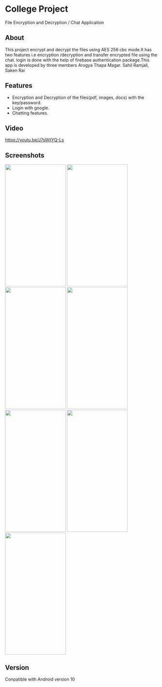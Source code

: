 # College Project

File Encryption and Decryption / Chat Application

## About

This project encrypt and decrypt the files using AES 256 cbc mode.It has two features i.e encryption /decryption and transfer encrypted file using the chat. login is done with the help of firebase authentication package.This app is developed by three members Arogya Thapa Magar. Sahil Ramjali, Saken Rai

## Features
- Encryption and Decryption of the files(pdf, images, docs) with the key/password.
- Login with google.
- Chatting features.

## Video
https://youtu.be/J7sWilYQ-Ls

## Screenshots

<img src="https://user-images.githubusercontent.com/33744789/158057019-ae27e449-9b01-4440-8270-0a6bd11bf9e4.jpg" data-canonical-src="https://user-images.githubusercontent.com/33744789/158057019-ae27e449-9b01-4440-8270-0a6bd11bf9e4.jpg" width="200" height="400" />
<img src="https://user-images.githubusercontent.com/33744789/158057024-7a32b6a6-fe09-4568-bc8c-de895e66126b.png" data-canonical-src="https://user-images.githubusercontent.com/33744789/158057024-7a32b6a6-fe09-4568-bc8c-de895e66126b.png" width="200" height="400" />
<img src="https://user-images.githubusercontent.com/33744789/158057026-526ae826-0e32-4a99-b734-c4d7a094e91d.png" data-canonical-src="https://user-images.githubusercontent.com/33744789/158057026-526ae826-0e32-4a99-b734-c4d7a094e91d.png" width="200" height="400" />
<img src="https://user-images.githubusercontent.com/33744789/158057029-272be29d-f318-4257-91e6-280fd9effa15.png" data-canonical-src="https://user-images.githubusercontent.com/33744789/158057029-272be29d-f318-4257-91e6-280fd9effa15.png" width="200" height="400" />
<img src="https://user-images.githubusercontent.com/33744789/158057032-09173a7b-d898-4119-95c8-d3a2e8960238.jpg" data-canonical-src="https://user-images.githubusercontent.com/33744789/158057032-09173a7b-d898-4119-95c8-d3a2e8960238.jpg" width="200" height="400" />
<img src="https://user-images.githubusercontent.com/33744789/158057043-973492d3-5af1-49c3-8a6c-fc8252697c5f.png" data-canonical-src="https://user-images.githubusercontent.com/33744789/158057043-973492d3-5af1-49c3-8a6c-fc8252697c5f.png" width="200" height="400" />
<img src="https://user-images.githubusercontent.com/33744789/158057045-762faeec-2738-4526-bbab-852810c99d5d.png" data-canonical-src="https://user-images.githubusercontent.com/33744789/158057045-762faeec-2738-4526-bbab-852810c99d5d.png" width="200" height="400" />

## Version
Conpatible with Android version 10
